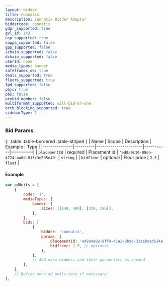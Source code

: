 ```yaml
---
layout: bidder
title: Connatix
description: Connatix Bidder Adapter
biddercode: connatix
gdpr_supported: true
gvl_id: 143
usp_supported: true
coppa_supported: false
gpp_supported: false
schain_supported: false
dchain_supported: false
userId: none
media_types: banner
safeframes_ok: true
deals_supported: true
floors_supported: true
fpd_supported: false
pbjs: true
pbs: false
prebid_member: false
multiformat_supported: will-bid-on-one
ortb_blocking_supported: true
sidebarType: 1
---
```


### Bid Params

{: .table .table-bordered .table-striped }
| Name          | Scope    | Description           | Example   | Type      |
|---------------|----------|-----------------------|-----------|-----------|
| `placementId`      | required | Placement id         | `'ed8a9c16-88ea-4724-aa0d-013c3e595e49'`    | `string` |
| `bidfloor`      | optional | Floor price         | `2.5`    | `float` |

#### Example

```js
var adUnits = [
	{
		code: '1',
		mediaTypes: {
			banner: {
				sizes: [[640, 480], [320, 180]],
			},
		},
		bids: [
			{
				bidder: 'connatix',
				params: {
					placementId: 'e4984e88-9ff4-45a3-8b9d-33aabcad634e', // required
					bidfloor: 2.5, // optional
				},
			},
			// Add more bidders and their parameters as needed
		],
	},
	// Define more ad units here if necessary
];
```